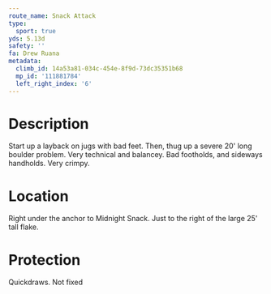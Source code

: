 ```yaml
---
route_name: Snack Attack
type:
  sport: true
yds: 5.13d
safety: ''
fa: Drew Ruana
metadata:
  climb_id: 14a53a81-034c-454e-8f9d-73dc35351b68
  mp_id: '111881784'
  left_right_index: '6'
---
```

# Description
Start up a layback on jugs with bad feet. Then, thug up a severe 20' long boulder problem. Very technical and balancey. Bad footholds, and sideways handholds. Very crimpy.

# Location
Right under the anchor to Midnight Snack. Just to the right of the large 25' tall flake.

# Protection
Quickdraws. Not fixed
